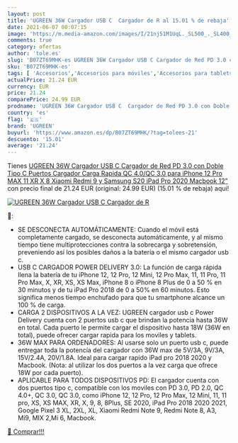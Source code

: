 ```yaml
---
layout: post
title: 'UGREEN 36W Cargador USB C  Cargador de R al 15.01 % de rebaja'
date: 2021-06-07 00:07:15
image: 'https://m.media-amazon.com/images/I/21nj51M1UqL._SL500_._SL400_.jpg'
comments: true
category: ofertas
author: 'tole.es'
slug: 'B07ZT69MHK-es UGREEN 36W Cargador USB C Cargador de Red PD 3.0 con Doble...'
sku: 'B07ZT69MHK-es'
tags: [ 'Accesorios','Accesorios para móviles','Accesorios para tablets','Cargadores de móvil de red','Cargadores para móviles','Cargadores y adaptadores para tablets','Comunicación móvil y accesorios','Electrónica','Informática','ipad','iphone','ugreen', ]
actualPrice: 21.24 EUR
currency: EUR
price: 21.24
comparePrice: 24.99 EUR
prodname: 'UGREEN 36W Cargador USB C  Cargador de Red PD 3.0 con Doble Tipo C Puertos  Cargador Carga Rapida QC 4.0/QC 3.0 para iPhone 12 Pro MAX 11 XR X 8 Xiaomi Redmi 9 y Samsung S20 iPad Pro 2020 Macbook 12”'
country: 'es'
flag: '🇪🇸'
brand: 'UGREEN'
buyurl: 'https://www.amazon.es/dp/B07ZT69MHK/?tag=tolees-21'
descuento: '15.01'
average: '21.24'
---
```


Tienes [UGREEN 36W Cargador USB C  Cargador de Red PD 3.0 con Doble Tipo C Puertos  Cargador Carga Rapida QC 4.0/QC 3.0 para iPhone 12 Pro MAX 11 XR X 8 Xiaomi Redmi 9 y Samsung S20 iPad Pro 2020 Macbook 12”](https://www.amazon.es/dp/B07ZT69MHK/?tag=tolees-21) con precio final de  21.24 EUR (original: 24.99 EUR) (15.01 %  de rebaja) aqui!

[![UGREEN 36W Cargador USB C  Cargador de R](https://m.media-amazon.com/images/I/21nj51M1UqL._SL500_._SL400_.jpg)](https://www.amazon.es/dp/B07ZT69MHK/?tag=tolees-21)

🔎:

- SE DESCONECTA AUTOMÁTICAMENTE: Cuando el móvil está completamente cargado, se desconecta automáticamente, y al mismo tiempo tiene multiprotecciones contra la sobrecarga y sobretensión, preveniendo así los posibles daños a la batería o el mismo cargador usb c.
- USB C CARGADOR POWER DELIVERY 3.0: La función de carga rápida llena la batería de tu iPhone 12, 12 Pro, 12 Mini, 12 Pro Max, 11, 11 Pro, 11 Pro Max, X, XR, XS, XS Max, iPhone 8 o iPhone 8 Plus de 0 a 50 % en 30 minutos y de tu iPad Pro 2018 de 0 a 50% en 60 minutos. Esto significa menos tiempo enchufado para que tu smartphone alcance un 100 % de carga.
- CARGA 2 DISPOSITIVOS A LA VEZ: UGREEN cargador usb c Power Delivery cuenta con 2 puertos usb c que brindan la potencia hasta 36W en total. Cada puerto le permite cargar el dispositivo hasta 18W (36W en total), puede ofrecer cargar rapida para los moviles y tablets.
- 36W MAX PARA ORDENADORES: Al usarse solo un puerto usb c, puede entregar toda la potencía del cargador con 36W max de 5V/3A, 9V/3A, 15V/2.4A, 20V/1.8A. Ideal para cargar rapido iPad pro 2018 2020 y Macbook. (Nota: al utilizar los dos puertos a la vez carga que ofrece 18W por cada puerto).
- APLICABLE PARA TODOS DISPOSITIVOS PD: El cargador cuenta con dos puertos tipo c, compatible con los moviles con PD 3.0, PD 2.0, QC 4.0+, QC 3.0, QC 3.0, como iPhone 12, 12 Pro, 12 Pro Max, 12 Mini, 11, 11 pro, XS, XS MAX, XR, X, 9, 8, 8Plus, SE 2020, iPad Pro 2018 2020 2021, Google Pixel 3 XL, 2XL, XL, Xiaomi Redmi Note 9, Redmi Note 8, A3, Mi9, MIX 2,Mi 6, Macbook.

[🛒 Comprar!!!](https://www.amazon.es/dp/B07ZT69MHK/?tag=tolees-21)
